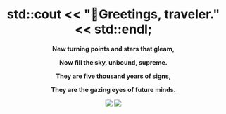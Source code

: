 <h1 align="center">std::cout << "👋Greetings, traveler." << std::endl; </h1> 

<p align="center"><b>New turning points and stars that gleam,</b></p> 
<p align="center"><b>Now fill the sky, unbound, supreme.</b></p> 
<p align="center"><b>They are five thousand years of signs,</b></p> 
<p align="center"><b>They are the gazing eyes of future minds.</b>
</p> 

<div align="center">
  
<!--[![Top Langs](https://github-readme-stats.vercel.app/api/top-langs/?username=ImQQiaoO&layout=compact)](https://github.com/ImQQiaoO/github-readme-stats)-->
<!--![](./profile-3d-contrib/profile-green-animate.svg)-->

<picture>
  <source
    srcset="http://github-profile-summary-cards.vercel.app/api/cards/most-commit-language?username=ImQQiaoO&theme=nord_dark"
    media="(prefers-color-scheme: dark)"
  />
  <source
    srcset="http://github-profile-summary-cards.vercel.app/api/cards/most-commit-language?username=ImQQiaoO&theme=buefy"
    media="(prefers-color-scheme: light), (prefers-color-scheme: no-preference)"
  />
  <img src="https://github-readme-stats.vercel.app/api?username=anuraghazra&show_icons=true" />
</picture>

<img src="https://github-readme-stats.vercel.app/api?username=ImQQiaoO&show_icons=true&theme=transparent&include_all_commits=true&hide_rank=true&hide_border=true" />

</div>

<!--![ImQQiaoO's GitHub stats](https://github-readme-stats.vercel.app/api?username=ImQQiaoO&include_all_commits=true,&count_private=true,&hide=stars,&theme=swift)-->
<br>
<!--
<p align="center">
<img align="center" src="https://github-readme-stats.vercel.app/api?username=ImQQiaoO&include_all_commits=true,&count_private=true,&hide=stars,&theme=swift" />
</p>  
-->
<!-- <img align="right" src="./images/github_doll.gif" /> -->

<!-- 
<div align="center">
  <img src="https://raw.githubusercontent.com/ImQQiaoO/ImQQiaoO/output/github-contribution-grid-snake.svg" alt="Your Image">
</div>
-->
<br>




<!--
**ImQQiaoO/ImQQiaoO** is a ✨ _special_ ✨ repository because its `README.md` (this file) appears on your GitHub profile.

Here are some ideas to get you started:

- 🔭 I’m currently working on ...
- 🌱 I’m currently learning ...
- 👯 I’m looking to collaborate on ...
- 🤔 I’m looking for help with ...
- 💬 Ask me about ...
- 📫 How to reach me: ...
- 😄 Pronouns: ...
- ⚡ Fun fact: ...
-->
